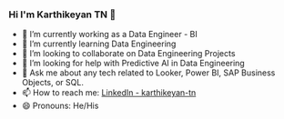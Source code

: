 ### Hi I'm Karthikeyan TN 👋

- 🔭 I’m currently working as a Data Engineer - BI
- 🌱 I’m currently learning Data Engineering
- 👯 I’m looking to collaborate on Data Engineering Projects
- 🤔 I’m looking for help with Predictive AI in Data Engineering
- 💬 Ask me about any tech related to Looker, Power BI, SAP Business Objects, or SQL.
- 📫 How to reach me: [LinkedIn - karthikeyan-tn](https://www.linkedin.com/in/karthikeyan-tn-9523273b/)
- 😄 Pronouns: He/His
